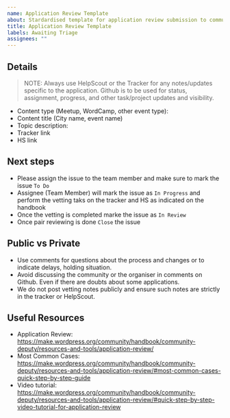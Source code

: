 ```yaml
---
name: Application Review Template
about: Stardardised template for application review submission to community team
title: Application Review Template
labels: Awaiting Triage
assignees: ""
---
```


<!--
Please fill out ALL required sections.

Before submitting please check if the application has already been reported by searching https://github.com/WordPress/Community-Issue-Tracker/issues.

-->

## Details


> NOTE: Always use HelpScout or the Tracker for any notes/updates specific to the application.
Github is to be used for status, assignment, progress, and other task/project updates and visibility.

- Content type (Meetup, WordCamp, other event type):
- Content title (City name, event name)
- Topic description: 
- Tracker link
- HS link

## Next steps
- Please assign the issue to the team member and make sure to mark the issue ```To Do```
- Assignee (Team Member) will mark the issue as ```In Progress``` and perform the vetting taks on the tracker and HS as indicated on the handbook
- Once the vetting is completed marke the issue as ```In Review```
- Once pair reviewing is done ```Close``` the issue

## Public vs Private

- Use comments for questions about the process and changes or to indicate delays, holding situation.
- Avoid discussing the community or the organiser in comments on Github. Even if there are doubts about some applications.
- We do not post vetting notes publicly and ensure such notes are strictly in the tracker or HelpScout.

## Useful Resources
- Application Review: https://make.wordpress.org/community/handbook/community-deputy/resources-and-tools/application-review/
- Most Common Cases: https://make.wordpress.org/community/handbook/community-deputy/resources-and-tools/application-review/#most-common-cases-quick-step-by-step-guide
- Video tutorial: https://make.wordpress.org/community/handbook/community-deputy/resources-and-tools/application-review/#quick-step-by-step-video-tutorial-for-application-review

